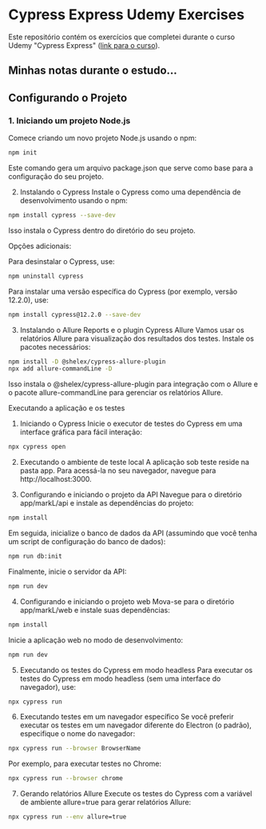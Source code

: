 # Cypress Express Udemy Exercises

Este repositório contém os exercícios que completei durante o curso Udemy "Cypress Express" ([link para o curso](https://www.udemy.com/course/cypress-express/)).

## Minhas notas durante o estudo...

## Configurando o Projeto

### 1. Iniciando um projeto Node.js

Comece criando um novo projeto Node.js usando o npm:

```bash
npm init
```
Este comando gera um arquivo package.json que serve como base para a configuração do seu projeto.

2. Instalando o Cypress
Instale o Cypress como uma dependência de desenvolvimento usando o npm:

```bash
npm install cypress --save-dev
```

Isso instala o Cypress dentro do diretório do seu projeto.

Opções adicionais:

Para desinstalar o Cypress, use:

```bash
npm uninstall cypress
```

Para instalar uma versão específica do Cypress (por exemplo, versão 12.2.0), use:

```bash
npm install cypress@12.2.0 --save-dev
```

3. Instalando o Allure Reports e o plugin Cypress Allure
Vamos usar os relatórios Allure para visualização dos resultados dos testes. Instale os pacotes necessários:

```bash
npm install -D @shelex/cypress-allure-plugin
npx add allure-commandLine -D
```

Isso instala o @shelex/cypress-allure-plugin para integração com o Allure e o pacote allure-commandLine para gerenciar os relatórios Allure.

Executando a aplicação e os testes

1. Iniciando o Cypress
Inicie o executor de testes do Cypress em uma interface gráfica para fácil interação:

```bash
npx cypress open
```

2. Executando o ambiente de teste local
A aplicação sob teste reside na pasta app. Para acessá-la no seu navegador, navegue para http://localhost:3000.

3. Configurando e iniciando o projeto da API
Navegue para o diretório app/markL/api e instale as dependências do projeto:

```bash
npm install
```

Em seguida, inicialize o banco de dados da API (assumindo que você tenha um script de configuração do banco de dados):

```bash
npm run db:init
```

Finalmente, inicie o servidor da API:

```bash
npm run dev
```

4. Configurando e iniciando o projeto web
Mova-se para o diretório app/markL/web e instale suas dependências:

```bash
npm install
```

Inicie a aplicação web no modo de desenvolvimento:

```bash
npm run dev
```

5. Executando os testes do Cypress em modo headless
Para executar os testes do Cypress em modo headless (sem uma interface do navegador), use:

```bash
npx cypress run
```

6. Executando testes em um navegador específico
Se você preferir executar os testes em um navegador diferente do Electron (o padrão), especifique o nome do navegador:

```bash
npx cypress run --browser BrowserName
```

Por exemplo, para executar testes no Chrome:

```bash
npx cypress run --browser chrome
```

7. Gerando relatórios Allure
Execute os testes do Cypress com a variável de ambiente allure=true para gerar relatórios Allure:

```bash
npx cypress run --env allure=true
```
